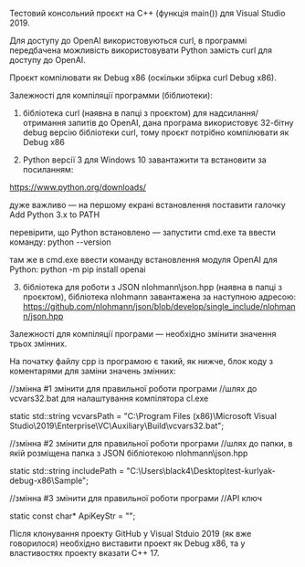Тестовий консольний проєкт на C++ (функція main()) для Visual Studio 2019.

Для доступу до OpenAI використовуються curl, в программі передбачена можливість використовувати Python замість curl для доступу до OpenAI.

Проєкт компілювати як Debug x86 (оскільки збірка curl Debug x86).

Залежності для компіляції программи (біблиотеки):

1) бібліотека curl (наявна в папці з проєктом) для надсилання/отримання запитів до OpenAI, дана програма використовує 32-бітну debug версію бібліотеки curl, тому проєкт потрібно компілювати як Debug x86

2) Python версії 3 для Windows 10 завантажити та встановити за посиланням:

https://www.python.org/downloads/

дуже важливо — на першому екрані встановлення поставити галочку Add Python 3.x to PATH

перевірити, що Python встановлено — запустити cmd.exe та ввести команду:
python --version

там же в cmd.exe ввести команду встановлення модуля OpenAI для Python:
python -m pip install openai

3) бібліотека для роботи з JSON nlohmann\json.hpp (наявна в папці з проєктом),
бібліотека nlohmann завантажена за наступною адресою:
https://github.com/nlohmann/json/blob/develop/single_include/nlohmann/json.hpp

Залежності для компіляції програми — необхідно змінити значення трьох змінних.

На початку файлу cpp із програмою є такий, як нижче, блок коду з коментарями для заміни значень змінних:

//змінна #1 змінити для правильної роботи програми
//шлях до vcvars32.bat для налаштування компілятора cl.exe

static std::string vcvarsPath = "C:\\Program Files (x86)\\Microsoft Visual Studio\\2019\\Enterprise\\VC\\Auxiliary\\Build\\vcvars32.bat";

//змінна #2 змінити для правильної роботи програми
//шлях до папки, в якій розміщена папка з JSON бібліотекою nlohmann\json.hpp

static std::string includePath = "C:\\Users\\black4\\Desktop\\test-kurlyak-debug-x86\\Sample";

//змінна #3 змінити для правильної роботи програми
//API ключ

static const char* ApiKeyStr = "";

Після клонування проекту GitHub у Visual Stduio 2019 (як вже говорилося) необхідно виставити проект як Debug x86, та у властивостях проекту вказати С++ 17.
